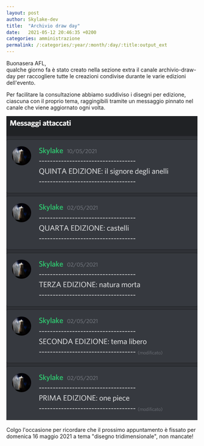 ```yaml
---
layout: post
author: Skylake-dev
title:  "Archivio draw day"
date:   2021-05-12 20:46:35 +0200
categories: amministrazione
permalink: /:categories/:year/:month/:day/:title:output_ext
---
```


Buonasera AFL,\
qualche giorno fa è stato creato nella sezione extra il canale archivio-draw-day per raccogliere tutte le creazioni condivise durante le varie edizioni dell'evento.

Per facilitare la consultazione abbiamo suddiviso i disegni per edizione, ciascuna con il proprio tema, raggingibili tramite un messaggio pinnato nel canale che viene aggiornato ogni volta.

![messaggio pinnato](/assets/pinned_message.png)

Colgo l'occasione per ricordare che il prossimo appuntamento è fissato per domenica 16 maggio 2021 a tema "disegno tridimensionale", non mancate!
